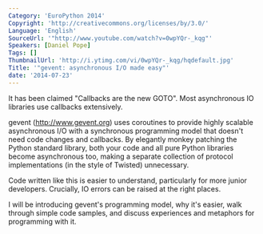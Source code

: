 ```yaml
---
Category: 'EuroPython 2014'
Copyright: 'http://creativecommons.org/licenses/by/3.0/'
Language: 'English'
SourceUrl: '"http://www.youtube.com/watch?v=0wpYQr-_kqg"'
Speakers: [Daniel Pope]
Tags: []
ThumbnailUrl: 'http://i.ytimg.com/vi/0wpYQr-_kqg/hqdefault.jpg'
Title: '"gevent: asynchronous I/O made easy"'
date: '2014-07-23'
---
```

It has been claimed "Callbacks are the new GOTO". Most asynchronous IO libraries use callbacks extensively.

gevent (http://www.gevent.org) uses coroutines to provide highly scalable asynchronous I/O with a synchronous programming model that doesn't need code changes and callbacks. By elegantly monkey patching the Python standard library, both your code and all pure Python libraries become asynchronous too, making a separate collection of protocol implementations (in the style of Twisted) unnecessary.

Code written like this is easier to understand, particularly for more junior developers. Crucially, IO errors can be raised at the right places.

I will be introducing gevent's programming model, why it's easier, walk through simple code samples, and discuss experiences and metaphors for programming with it.
